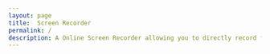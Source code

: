 ```yaml
---
layout: page
title:  Screen Recorder
permalink: /
description: A Online Screen Recorder allowing you to directly record from the browser and download the record as WEBM or GIF file.
---
```


